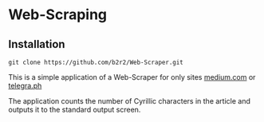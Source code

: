 # Web-Scraping

## Installation

```git clone https://github.com/b2r2/Web-Scraper.git```

This is a simple application of a Web-Scraper for only sites [medium.com](medium.com) or [telegra.ph](http://telegra.ph)

The application counts the number of Cyrillic characters in the article and outputs it to the standard output screen.
